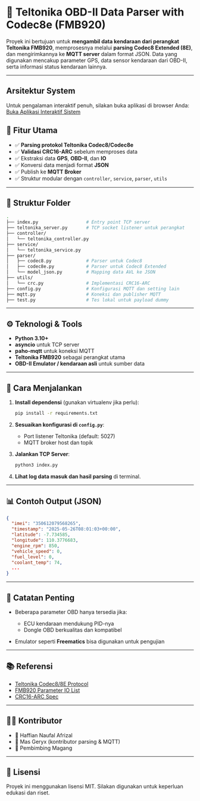 
# 🚗 Teltonika OBD-II Data Parser with Codec8e (FMB920)

Proyek ini bertujuan untuk **mengambil data kendaraan dari perangkat Teltonika FMB920**, memprosesnya melalui **parsing Codec8 Extended (8E)**, dan mengirimkannya ke **MQTT server** dalam format JSON. Data yang digunakan mencakup parameter GPS, data sensor kendaraan dari OBD-II, serta informasi status kendaraan lainnya.

---

##  Arsitektur System
Untuk pengalaman interaktif penuh, silakan buka aplikasi di browser Anda:
[Buka Aplikasi Interaktif Sistem](https://g.co/gemini/share/421ddba040f0)



## 🔧 Fitur Utama

- ✅ **Parsing protokol Teltonika Codec8/Codec8e**
- ✅ **Validasi CRC16-ARC** sebelum memproses data
- ✅ Ekstraksi data **GPS**, **OBD-II**, dan **IO**
- ✅ Konversi data menjadi format **JSON**
- ✅ Publish ke **MQTT Broker**
- ✅ Struktur modular dengan `controller`, `service`, `parser`, `utils`

---

## 📂 Struktur Folder

```bash
.
├── index.py                  # Entry point TCP server
├── teltonika_server.py       # TCP socket listener untuk perangkat
├── controller/
│   └── teltonika_controller.py
├── service/
│   └── teltonika_service.py
├── parser/
│   ├── codec8.py             # Parser untuk Codec8
│   ├── codec8e.py            # Parser untuk Codec8 Extended
│   └── model_json.py         # Mapping data AVL ke JSON
├── utils/
│   └── crc.py                # Implementasi CRC16-ARC
├── config.py                 # Konfigurasi MQTT dan setting lain
├── mqtt.py                   # Koneksi dan publisher MQTT
├── test.py                   # Tes lokal untuk payload dummy
````

---

## ⚙️ Teknologi & Tools

* **Python 3.10+**
* **asyncio** untuk TCP server
* **paho-mqtt** untuk koneksi MQTT
* **Teltonika FMB920** sebagai perangkat utama
* **OBD-II Emulator / kendaraan asli** untuk sumber data

---

## 🚀 Cara Menjalankan

1. **Install dependensi** (gunakan virtualenv jika perlu):

   ```bash
   pip install -r requirements.txt
   ```

2. **Sesuaikan konfigurasi di `config.py`**:

   * Port listener Teltonika (default: 5027)
   * MQTT broker host dan topik

3. **Jalankan TCP Server**:

   ```bash
   python3 index.py
   ```

4. **Lihat log data masuk dan hasil parsing** di terminal.

---

## 📊 Contoh Output (JSON)

```json
{
  "imei": "350612079568265",
  "timestamp": "2025-05-26T08:01:03+00:00",
  "latitude": -7.734585,
  "longitude": 110.3776683,
  "engine_rpm": 850,
  "vehicle_speed": 0,
  "fuel_level": 0,
  "coolant_temp": 74,
  ...
}
```

---

## 📘 Catatan Penting

* Beberapa parameter OBD hanya tersedia jika:

  * ECU kendaraan mendukung PID-nya
  * Dongle OBD berkualitas dan kompatibel
* Emulator seperti **Freematics** bisa digunakan untuk pengujian

---

## 📚 Referensi

* [Teltonika Codec8/8E Protocol](https://wiki.teltonika-gps.com/)
* [FMB920 Parameter IO List](https://wiki.teltonika-gps.com/view/FMB920_Teltonika_Data_Sending_Parameters_ID)
* [CRC16-ARC Spec](https://reveng.sourceforge.io/crc-catalogue/16.htm#crc.cat-bits.16)

---

## 👨‍💻 Kontributor

* 🧑 Haffian Naufal Afrizal
* 🙌 Mas Geryx (kontributor parsing & MQTT)
* 💼 Pembimbing Magang

---

## 📝 Lisensi

Proyek ini menggunakan lisensi MIT. Silakan digunakan untuk keperluan edukasi dan riset.
